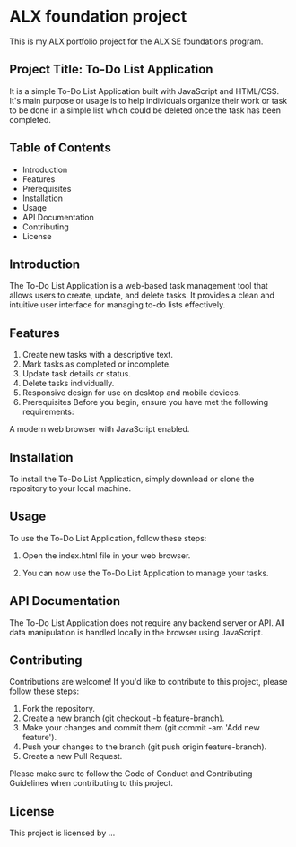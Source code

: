 # ALX foundation project

This is my ALX portfolio project for the ALX SE foundations program.

## Project Title: To-Do List Application
It is a simple To-Do List Application built with JavaScript and HTML/CSS. It's main purpose or usage is to help individuals organize their work or task to be done in a simple list which could be deleted once the task has been completed.


## Table of Contents
* Introduction
* Features
* Prerequisites
* Installation
* Usage
* API Documentation
* Contributing
* License

## Introduction
The To-Do List Application is a web-based task management tool that allows users to create, update, and delete tasks. It provides a clean and intuitive user interface for managing to-do lists effectively.

## Features
1. Create new tasks with a descriptive text.
2. Mark tasks as completed or incomplete.
3. Update task details or status.
4. Delete tasks individually.
5. Responsive design for use on desktop and mobile devices.
6. Prerequisites
Before you begin, ensure you have met the following requirements:

A modern web browser with JavaScript enabled.

## Installation
To install the To-Do List Application, simply download or clone the repository to your local machine.

## Usage
To use the To-Do List Application, follow these steps:

1. Open the index.html file in your web browser.

2. You can now use the To-Do List Application to manage your tasks.

## API Documentation
The To-Do List Application does not require any backend server or API. All data manipulation is handled locally in the browser using JavaScript.

## Contributing
Contributions are welcome! If you'd like to contribute to this project, please follow these steps:

1. Fork the repository.
2. Create a new branch (git checkout -b feature-branch).
3. Make your changes and commit them (git commit -am 'Add new feature').
4. Push your changes to the branch (git push origin feature-branch).
5. Create a new Pull Request.

Please make sure to follow the Code of Conduct and Contributing Guidelines when contributing to this project.

## License
This project is licensed by ...
